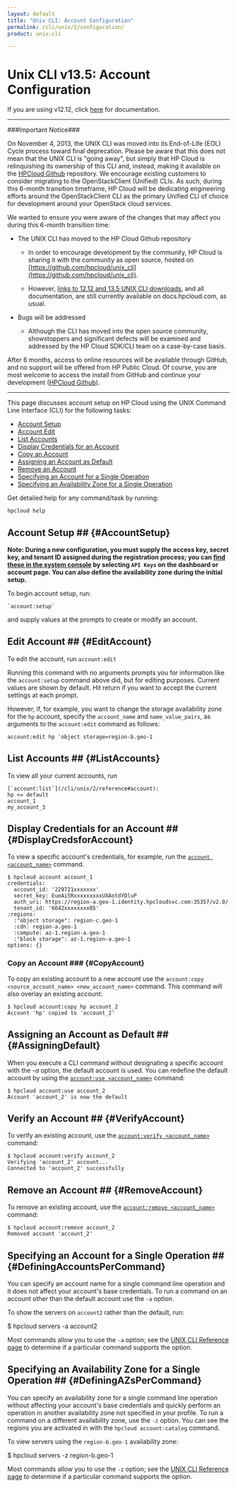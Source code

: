 ```yaml
---
layout: default
title: "Unix CLI: Account Configuration"
permalink: /cli/unix/2/configuration/
product: unix-cli

---
```

# Unix CLI v13.5: Account Configuration

If you are using v12.12, click [here](https://docs.hpcloud.com/cli/unix/configuration) for documentation.
___________________

###Important Notice###

On November 4, 2013, the UNIX CLI was moved into its End-of-Life (EOL) Cycle process toward final deprecation. Please be aware that this does not mean that the UNIX CLI is "going away", but simply that HP Cloud is relinquishing its ownership of this CLI and, instead, making it available on the [HPCloud Github](https://github.com/hpcloud/unix_cli) repository. We encourage existing customers to consider migrating to the OpenStackClient (Unified) CLIs. As such, during this 6-month transition timeframe, HP Cloud will be dedicating engineering efforts around the OpenStackClient CLI as the primary Unified CLI of choice for development around your OpenStack cloud services.

We wanted to ensure you were aware of the changes that may affect you during this 6-month transition time:

+ The UNIX CLI has moved to the HP Cloud Github repository

  + In order to encourage development by the community, HP Cloud is sharing it with the community as open source, hosted on [https://github.com/hpcloud/unix_cli](https://github.com/hpcloud/unix_cli).
 
  + However, [links to 12.12 and 13.5 UNIX CLI downloads](#downloads), and all documentation, are still currently available on docs.hpcloud.com, as usual.

+ Bugs will be addressed

  + Although the CLI has moved into the open source community, showstoppers and significant defects will be examined and addressed by the HP Cloud SDK/CLI team on a case-by-case basis.

After 6 months, access to online resources will be available through GitHub, and no support will be offered from HP Public Cloud. Of course, you are most welcome to access the install from GitHub and continue your development ([HPCloud Github](https://github.com/hpcloud/unix_cli)).
_________________________________________

This page discusses account setup on HP Cloud using the UNIX Command Line Interface (CLI) for the following tasks:

* [Account Setup](#AccountSetup)
* [Account Edit](#EditAccount)
* [List Accounts](#ListAccounts)
* [Display Credentials for an Account](#DisplayCredsforAccount)
* [Copy an Account](#CopyAccount)
* [Assigning an Account as Default](#AssigningDefault)
* [Remove an Account](#RemoveAccount)
* [Specifying an Account for a Single Operation](#DefiningAccountsPerCommand)
* [Specifying an Availability Zone for a Single Operation](#DefiningAZsPerCommand)

Get detailed help for any command/task by running: 

   `hpcloud help` <TASK>

## Account Setup ## {#AccountSetup}

**Note: During a new configuration, you must supply the access key, secret key, and tenant ID assigned during the registration process; you can [find these in the system console](https://account.hpcloud.com/account/api_keys) by selecting `API Keys` on the dashboard or account page.  You can also define the availability zone during the initial setup.**

To begin account setup, run:

    `account:setup` 
    
and supply values at the prompts to create or modify an account.



## Edit Account ## {#EditAccount}
To edit the account, run 
      `account:edit` 

Running this command with no arguments prompts you for information like the `account:setup` command above did, but for editing purposes. Current values are shown by default. Hit return if you want to accept the current settings at each prompt.

However, if, for example, you want to change the storage availability zone for the `hp` account, specify the `account_name` and `name_value_pairs`, as arguments to the `account:edit` command as follows: 

   `account:edit hp 'object storage=region-b.geo-1`

## List Accounts ## {#ListAccounts}
To view all your current accounts, run 

    [`account:list`](/cli/unix/2/reference#account):
    hp <= default
    account_1
    my_account_3

## Display Credentials for an Account ## {#DisplayCredsforAccount}
To view a specific account&#039;s credentials, for example, run
the [`account <account_name>`](/cli/unix/2/reference#account) command.

    $ hpcloud account account_1
    credentials:
      account_id: '229721xxxxxxx'
      secret_key: EueAi5RxxxxxxxxxUXAotdYDluP
      auth_uri: https://region-a.geo-1.identity.hpcloudsvc.com:35357/v2.0/
      tenant_id: '6642xxxxxxxx05'
    :regions: 
      :"object storage": region-c.geo-1
      :cdn: region-a.geo-1
      :compute: az-1.region-a.geo-1
      :"block storage": az-1.region-a.geo-1
    options: {}

### Copy an Account ### {#CopyAccount}
To copy an existing account to a new account use the `account:copy <source_account_name> <new_account_name>` command.  This command will also overlay an existing account:

    $ hpcloud account:copy hp account_2 
    Account 'hp' copied to 'account_2'

## Assigning an Account as Default ## {#AssigningDefault}
When you execute a CLI command without designating a specific account with the *-a* option, the default account is used. You can redefine the default account by using the [`account:use <account_name>`](/cli/unix/2/reference#account:use) command:

    $ hpcloud account:use account_2
    Account 'account_2' is now the default

## Verify an Account ## {#VerifyAccount}
To verify an existing account, use the [`account:verify <account_name>`](/cli/unix/2/reference#account:verify) command:

    $ hpcloud account:verify account_2
    Verifying 'account_2' account...
    Connected to 'account_2' successfully

## Remove an Account ## {#RemoveAccount}
To remove an existing account, use the [`account:remove <account_name>`](/cli/unix/2/reference#account:remove) command:

    $ hpcloud account:remove account_2
    Removed account 'account_2'

## Specifying an Account for a Single Operation ## {#DefiningAccountsPerCommand}
You can specify an account name for a single command line operation and it does not affect your account's base credentials. To run a command on an account other than the default account use the `-a` option.

To show the servers on `account2` rather than the default, run:

   $ hpcloud servers -a account2

Most commands allow you to use the `-a` option; see the [UNIX CLI Reference page](/cli/unix/2/reference) to determine if a particular command supports the option.

## Specifying an Availability Zone for a Single Operation ## {#DefiningAZsPerCommand}
You can specify an availability zone for a single command line operation without affecting your account's base credentials and quickly perform an operation in another availability zone not specified in your profile. To run a command on a different availability zone, use the `-z` option.  You can see the regions you are activated in with the `hpcloud account:catalog` command.

To view servers using the `region-b.geo-1` availability zone:

   $ hpcloud servers -z region-b.geo-1
   
Most commands allow you to use the `-z` option; see the [UNIX CLI Reference page](/cli/unix/2/reference) to determine if a particular command supports the option.
